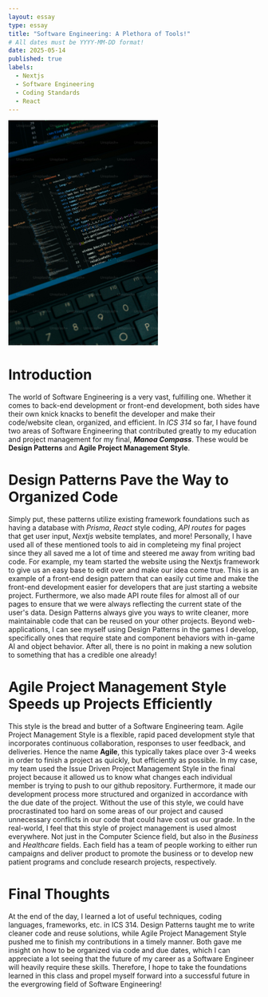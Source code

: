 ```yaml
---
layout: essay
type: essay
title: "Software Engineering: A Plethora of Tools!"
# All dates must be YYYY-MM-DD format!
date: 2025-05-14
published: true
labels:
  - Nextjs
  - Software Engineering
  - Coding Standards
  - React
---
```


<img width="300px" class="rounded float-start pe-4" src="../img/premium_photo-1678566111481-8e275550b700.jpg">

# Introduction
The world of Software Engineering is a very vast, fulfilling one. Whether it comes to back-end development or front-end development, both sides have their own knick knacks to benefit the developer and make their code/website clean, organized, and efficient. In <i>ICS 314</i> so far, I have found two areas of Software Engineering that contributed greatly to my education and project management for my final, <strong><i>Manoa Compass</i></strong>. These would be <strong>Design Patterns</strong> and <strong>Agile Project Management Style</strong>.


# Design Patterns Pave the Way to Organized Code
Simply put, these patterns utilize existing framework foundations such as having a database with <i>Prisma</i>, <i>React</i> style coding, <i>API routes</i> for pages that get user input, <i>Nextjs</i> website templates, and more! Personally, I have used all of these mentioned tools to aid in completeing my final project since they all saved me a lot of time and steered me away from writing bad code. For example, my team started the website using the Nextjs framework to give us an easy base to edit over and make our idea come true. This is an example of a front-end design pattern that can easily cut time and make the front-end development easier for developers that are just starting a website project. Furthermore, we also made API route files for almost all of our pages to ensure that we were always reflecting the current state of the user's data. Design Patterns always give you ways to write cleaner, more maintainable code that can be reused on your other projects. Beyond web-applications, I can see myself using Design Patterns in the games I develop, specifically ones that require state and component behaviors with in-game AI and object behavior. After all, there is no point in making a new solution to something that has a credible one already!


# Agile Project Management Style Speeds up Projects Efficiently
This style is the bread and butter of a Software Engineering team. Agile Project Management Style is a flexible, rapid paced development style that incorporates continuous collaboration, responses to user feedback, and deliveries. Hence the name <strong>Agile</strong>, this typically takes place over 3-4 weeks in order to finish a project as quickly, but efficiently as possible. In my case, my team used the Issue Driven Project Management Style in the final project because it allowed us to know what changes each individual member is trying to push to our github repository. Furthermore, it made our development process more structured and organized in accordance with the due date of the project. Without the use of this style, we could have procrastinated too hard on some areas of our project and caused unnecessary conflicts in our code that could have cost us our grade. In the real-world, I feel that this style of project management is used almost everywhere. Not just in the Computer Science field, but also in the <i>Business</i> and <i>Healthcare</i> fields. Each field has a team of people working to either run campaigns and deliver product to promote the business or to develop new patient programs and conclude research projects, respectively. 


# Final Thoughts
At the end of the day, I learned a lot of useful techniques, coding languages, frameworks, etc. in ICS 314. Design Patterns taught me to write cleaner code and reuse solutions, while Agile Project Management Style pushed me to finish my contributions in a timely manner. Both gave me insight on how to be organized via code and due dates, which I can appreciate a lot seeing that the future of my career as a Software Engineer will heavily require these skills. Therefore, I hope to take the foundations learned in this class and propel myself forward into a successful future in the evergrowing field of Software Engineering!